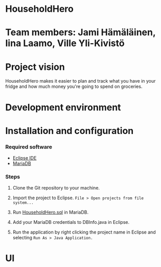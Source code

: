 # HouseholdHero

# Team members: Jami Hämäläinen, Iina Laamo, Ville Yli-Kivistö

# Project vision

HouseholdHero makes it easier to plan and track what you have in your fridge and how much money you're going to spend on groceries.

# Development environment



# Installation and configuration
### Required software
- [Eclipse IDE](https://www.eclipse.org/downloads/)
- [MariaDB](https://mariadb.org/download/)

### Steps

1. Clone the Git repository to your machine.

2. Import the project to Eclipse.
```File > Open projects from file system...```

3. Run [HouseholdHero.sql](documents/HouseholdHero.sql) in MariaDB.

4. Add your MariaDB credentials to DBInfo.java in Eclipse.

5. Run the application by right clicking the project name in Eclipse and selecting ```Run As > Java Application.```


# UI

